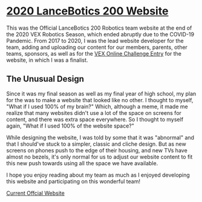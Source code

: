 [2020 LanceBotics 200 Website](https://samc7.github.io/lancebotics200x)
==
This was the Official LanceBotics 200 Robotics team website at the end of the 2020 VEX Robotics Season, which ended abruptly due to the
COVID-19 Pandemic. From 2017 to 2020, I was the lead website developer for the team, adding and uploading our content for our members, 
parents, other teams, sponsors, as well as for the 
[VEX Online Challenge Entry](https://challenges.robotevents.com/challenge/106/entry/6961) for the website, in which I was a finalist.

## The Unusual Design

Since it was my final season as well as my final year of high school, my plan for the was to make a website that looked like no other. 
I thought to myself, "What if I used 100% of my brain?" Which, although a meme, it made me realize that many websites didn't use a lot 
of the space on screens for content, and there was extra space everywhere. So I thought to myself again, "What if I used 100% of the 
website space?"

While designing the website, I was told by some that it was "abnormal" and that I should've stuck to a simpler, classic and cliche 
design. But as new screens on phones push to the edge of their housing, and new TVs have almost no bezels, it's only normal for us 
to adjust our website content to fit this new push towards using all the space we have available.

I hope you enjoy reading about my team as much as I enjoyed developing this website and participating on this wonderful team!

[Current Offcial Website](http://lancebotics200.ca)
